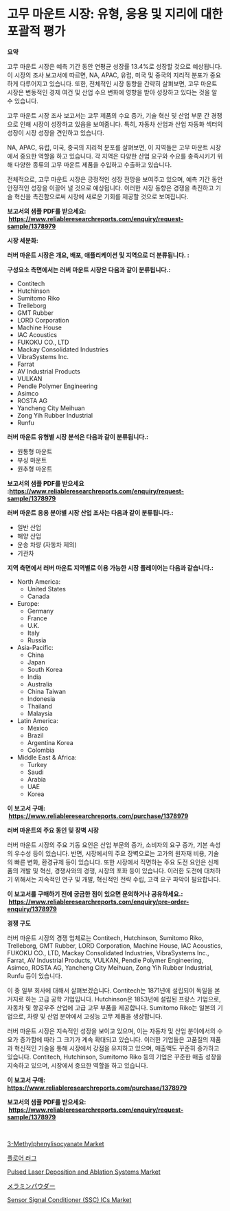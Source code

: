 <p><h1>고무 마운트 시장: 유형, 응용 및 지리에 대한 포괄적 평가</h1></p><p><strong>요약</strong></p>
<p><p>고무 마운트 시장은 예측 기간 동안 연평균 성장률 13.4%로 성장할 것으로 예상됩니다. 이 시장의 조사 보고서에 따르면, NA, APAC, 유럽, 미국 및 중국의 지리적 분포가 중요하게 다루어지고 있습니다. 또한, 전체적인 시장 동향을 간략히 살펴보면, 고무 마운트 시장은 변동적인 경제 여건 및 산업 수요 변화에 영향을 받아 성장하고 있다는 것을 알 수 있습니다.</p><p>고무 마운트 시장 조사 보고서는 고무 제품의 수요 증가, 기술 혁신 및 산업 부문 간 경쟁으로 인해 시장이 성장하고 있음을 보여줍니다. 특히, 자동차 산업과 산업 자동화 섹터의 성장이 시장 성장을 견인하고 있습니다. </p><p>NA, APAC, 유럽, 미국, 중국의 지리적 분포를 살펴보면, 이 지역들은 고무 마운트 시장에서 중요한 역할을 하고 있습니다. 각 지역은 다양한 산업 요구와 수요를 충족시키기 위해 다양한 종류의 고무 마운트 제품을 수입하고 수출하고 있습니다.</p><p>전체적으로, 고무 마운트 시장은 긍정적인 성장 전망을 보여주고 있으며, 예측 기간 동안 안정적인 성장을 이끌어 낼 것으로 예상됩니다. 이러한 시장 동향은 경쟁을 촉진하고 기술 혁신을 촉진함으로써 시장에 새로운 기회를 제공할 것으로 보여집니다.</p></p>
<p><strong>보고서의 샘플 PDF를 받으세요: &nbsp;<a href="https://www.reliableresearchreports.com/enquiry/request-sample/1378979">https://www.reliableresearchreports.com/enquiry/request-sample/1378979</a></strong></p>
<p><strong>시장 세분화:</strong></p>
<p><strong> 러버 마운트 시장은 개요, 배포, 애플리케이션 및 지역으로 더 분류됩니다. :</strong></p>
<p><strong>구성요소 측면에서는 러버 마운트 시장은 다음과 같이 분류됩니다.:</strong></p>
<p><ul><li>Contitech</li><li>Hutchinson</li><li>Sumitomo Riko</li><li>Trelleborg</li><li>GMT Rubber</li><li>LORD Corporation</li><li>Machine House</li><li>IAC Acoustics</li><li>FUKOKU CO., LTD</li><li>Mackay Consolidated Industries</li><li>VibraSystems Inc.</li><li>Farrat</li><li>AV Industrial Products</li><li>VULKAN</li><li>Pendle Polymer Engineering</li><li>Asimco</li><li>ROSTA AG</li><li>Yancheng City Meihuan</li><li>Zong Yih Rubber Industrial</li><li>Runfu</li></ul></p>
<p><strong> 러버 마운트 유형별 시장 분석은 다음과 같이 분류됩니다.:</strong></p>
<p><ul><li>원통형 마운트</li><li>부싱 마운트</li><li>원추형 마운트</li></ul></p>
<p><strong>보고서의 샘플 PDF를 받으세요 :<a href="https://www.reliableresearchreports.com/enquiry/request-sample/1378979">https://www.reliableresearchreports.com/enquiry/request-sample/1378979</a></strong></p>
<p><strong> 러버 마운트 응용 분야별 시장 산업 조사는 다음과 같이 분류됩니다.:</strong></p>
<p><ul><li>일반 산업</li><li>해양 산업</li><li>운송 차량 (자동차 제외)</li><li>기관차</li></ul></p>
<p><strong>지역 측면에서 러버 마운트 지역별로 이용 가능한 시장 플레이어는 다음과 같습니다.:</strong></p>
<p><ul>
    <li>
        North America:
        <ul>
            <li>United States</li>
            <li>Canada</li>
        </ul>
    </li>
    <li>
        Europe:
        <ul>
            <li>Germany</li>
            <li>France</li>
            <li>U.K.</li>
            <li>Italy</li>
            <li>Russia</li>
        </ul>
    </li>
    <li>
        Asia-Pacific:
        <ul>
            <li>China</li>
            <li>Japan</li>
            <li>South Korea</li>
            <li>India</li>
            <li>Australia</li>
            <li>China Taiwan</li>
            <li>Indonesia</li>
            <li>Thailand</li>
            <li>Malaysia</li>
        </ul>
    </li>
    <li>
        Latin America:
        <ul>
            <li>Mexico</li>
            <li>Brazil</li>
            <li>Argentina Korea</li>
            <li>Colombia</li>
        </ul>
    </li>
    <li>
        Middle East & Africa:
        <ul>
            <li>Turkey</li>
            <li>Saudi</li>
            <li>Arabia</li>
            <li>UAE</li>
            <li>Korea</li>
        </ul>
    </li>
    </ul></p>
<p><strong>이 보고서 구매: &nbsp;<a href="https://www.reliableresearchreports.com/purchase/1378979">https://www.reliableresearchreports.com/purchase/1378979</a></strong></p>
<p><strong>러버 마운트의 주요 동인 및 장벽 시장</strong></p>
<p><p>러버 마운트 시장의 주요 기동 요인은 산업 부문의 증가, 소비자의 요구 증가, 기본 속성의 우수성 등이 있습니다. 반면, 시장에서의 주요 장벽으로는 고가의 원자재 비용, 기술의 빠른 변화, 환경규제 등이 있습니다. 또한 시장에서 직면하는 주요 도전 요인은 신제품의 개발 및 혁신, 경쟁사와의 경쟁, 시장의 포화 등이 있습니다. 이러한 도전에 대처하기 위해서는 지속적인 연구 및 개발, 혁신적인 전략 수립, 고객 요구 파악이 필요합니다.</p></p>
<p><strong>이 보고서를 구매하기 전에 궁금한 점이 있으면 문의하거나 공유하세요.: &nbsp;<a href="https://www.reliableresearchreports.com/enquiry/pre-order-enquiry/1378979">https://www.reliableresearchreports.com/enquiry/pre-order-enquiry/1378979</a></strong></p>
<p><strong>경쟁 구도</strong></p>
<p><p>러버 마운트 시장의 경쟁 업체로는 Contitech, Hutchinson, Sumitomo Riko, Trelleborg, GMT Rubber, LORD Corporation, Machine House, IAC Acoustics, FUKOKU CO., LTD, Mackay Consolidated Industries, VibraSystems Inc., Farrat, AV Industrial Products, VULKAN, Pendle Polymer Engineering, Asimco, ROSTA AG, Yancheng City Meihuan, Zong Yih Rubber Industrial, Runfu 등이 있습니다.</p><p>이 중 일부 회사에 대해서 살펴보겠습니다. Contitech는 1871년에 설립되어 독일을 본거지로 하는 고급 공학 기업입니다. Hutchinson은 1853년에 설립된 프랑스 기업으로, 자동차 및 항공우주 산업에 고급 고무 부품을 제공합니다. Sumitomo Riko는 일본의 기업으로, 차량 및 산업 분야에서 고성능 고무 제품을 생상합니다.</p><p>러버 마운트 시장은 지속적인 성장을 보이고 있으며, 이는 자동차 및 산업 분야에서의 수요가 증가함에 따라 그 크기가 계속 확대되고 있습니다. 이러한 기업들은 고품질의 제품과 혁신적인 기술을 통해 시장에서 강점을 유지하고 있으며, 매출액도 꾸준히 증가하고 있습니다. Contitech, Hutchinson, Sumitomo Riko 등의 기업은 꾸준한 매출 성장을 지속하고 있으며, 시장에서 중요한 역할을 하고 있습니다.</p></p>
<p><strong>이 보고서 구매: &nbsp; <a href="https://www.reliableresearchreports.com/purchase/1378979">https://www.reliableresearchreports.com/purchase/1378979</a></strong></p>
<p><strong>보고서의 샘플 PDF를 받으세요: &nbsp;<a href="https://www.reliableresearchreports.com/enquiry/request-sample/1378979">https://www.reliableresearchreports.com/enquiry/request-sample/1378979</a></strong><strong></strong></p>
<p>&nbsp;</p>
<p><p><a href="https://github.com/rahu1506/Market-Research-Report-List-3/blob/main/3-methylphenylisocyanate-market.md">3-Methylphenylisocyanate Market</a></p><p><a href="https://github.com/mpodehpw07370073/Market-Research-Report-List-1/blob/main/5968071918.md">플로어 러그</a></p><p><a href="https://issuu.com/reportprime-2/docs/pulsed-laser-deposition-and-ablation-systems-marke">Pulsed Laser Deposition and Ablation Systems Market</a></p><p><a href="https://github.com/nxboeu02965442/Market-Research-Report-List-1/blob/main/87596341316.md">メラミンパウダー</a></p><p><a href="https://issuu.com/reportprime-2/docs/sensor-signal-conditioner-ssc-ics-market-size-2030">Sensor Signal Conditioner (SSC) ICs Market</a></p></p>